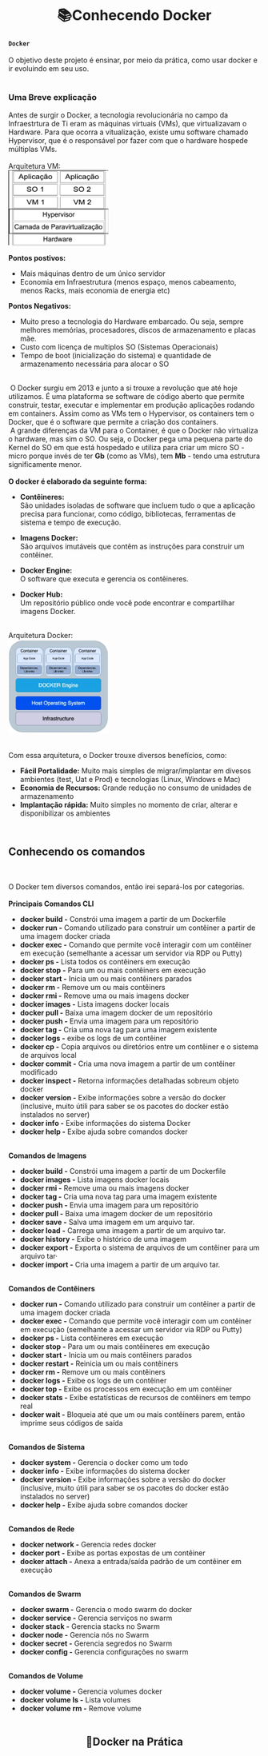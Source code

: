 <h1 align="center">📚Conhecendo Docker</h1>
<!--<div align="center">--!>

**`Docker`**<br><br>
O objetivo deste projeto é ensinar, por meio da prática, como usar docker e ir evoluindo em seu uso.
#
<h3>Uma Breve explicação</h3> 
Antes de surgir o Docker, a tecnologia revolucionária no campo da Infraestrtura de Ti eram as máquinas virtuais (VMs), que virtualizavam o Hardware. Para que ocorra a vitualização, existe umu software chamado Hypervisor, que é o responsável por fazer com que o hardware hospede múltiplas VMs.
<br><br>Arquitetura VM:<br>
<img src="https://github.com/JM-Spinelli/Minhas-Imagens/raw/main/VM.png" width="200">

<b>Pontos postivos:</b>
 - Mais máquinas dentro de um único servidor<br>
 - Economia em Infraestrutura (menos espaço, menos cabeamento, menos Racks, mais economia de energia etc)<br>

<b>Pontos Negativos:</b>
  - Muito preso a tecnologia do Hardware embarcado. Ou seja, sempre melhores memórias, procesadores, discos de armazenamento e placas mãe.<br>
  - Custo com licença de multiplos SO (Sistemas Operacionais)<br>
  - Tempo de boot (inicialização do sistema) e quantidade de armazenamento necessária para alocar o SO<br><br>

<p>&nbsp;O Docker surgiu em 2013 e junto a si trouxe a revolução que até hoje utilizamos. É uma plataforma se software de código aberto que permite construir, testar, executar e implementar em produção aplicações rodando em containers. Assim como as VMs tem o Hypervisor, os containers tem o Docker, que é o software que permite a criação dos containers.<br>
&nbsp;A grande diferenças da VM para o Container, é que o Docker não virtualiza o hardware, mas sim o SO. Ou seja, o Docker pega uma pequena parte do Kernel do SO em que está hospedado e utiliza para criar um micro SO - micro porque invés de ter <b>Gb</b> (como as VMs), tem <b>Mb</b> - tendo uma estrutura significamente menor.<br><br>
<b>O docker é elaborado da seguinte forma:</b><br>
 
  - <b>Contêineres:</b><br>
São unidades isoladas de software que incluem tudo o que a aplicação precisa para funcionar, como código, bibliotecas, ferramentas de sistema e tempo de execução.<br>
 
- <b>Imagens Docker:</b><br>
São arquivos imutáveis que contêm as instruções para construir um contêiner.<br>

- <b>Docker Engine:</b><br>
O software que executa e gerencia os contêineres.<br>

- <b>Docker Hub:</b><br>
Um repositório público onde você pode encontrar e compartilhar imagens Docker.<br><br>

 Arquitetura Docker:<br>
<img src="https://github.com/JM-Spinelli/Minhas-Imagens/blob/main/Arquitetura_docker.png" width="200">
</p>

 <br>Com essa arquitetura, o Docker trouxe diversos benefícios, como:
 - <b>Fácil Portalidade:</b> Muito mais simples de migrar/implantar em divesos ambientes (test, Uat e Prod) e tecnologias (Linux, Windows e Mac)<br>
 - <b>Economia de Recursos:</b> Grande redução no consumo de unidades de armazenamento<br>
 - <b>Implantação rápida:</b> Muito simples no momento de criar, alterar e disponibilizar os ambientes<br><br>
 #
 
 <h2>Conhecendo os comandos</h2><br>
 <p>
O Docker tem diversos comandos, então irei separá-los por categorias.<br><br>
 <b>Principais Comandos CLI</b><br>
  
  - <b>docker build -</b> Constrói uma imagem a partir de um Dockerfile<br>
  - <b> docker run -</b> Comando utilizado para construir um contêiner a partir de uma imagem docker criada<br>
  - <b> docker exec -</b> Comando que permite você interagir com um contêiner em execução (semelhante a acessar um servidor via RDP ou Putty)<br>
  - <b> docker ps -</b> Lista todos os contêiners em execução<br>
  - <b> docker stop -</b> Para um ou mais contêiners em execução<br>
  - <b> docker start -</b> Inicia um ou mais contêiners parados<br>
  - <b> docker rm -</b> Remove um ou mais contêiners<br>
  - <b> docker rmi -</b> Remove uma ou mais imagens docker<br>
  - <b> docker images -</b> Lista imagens docker locais<br>
  - <b> docker pull -</b> Baixa uma imagem docker de um repositório<br>
  - <b> docker push -</b> Envia uma imagem para um repositório<br>
  - <b> docker tag -</b> Cria uma nova tag para uma imagem existente<br>
  - <b> docker logs -</b> exibe os logs de um contêiner<br>
  - <b> docker cp -</b> Copia arquivos ou diretórios entre um contêiner e o sistema de arquivos local<br>
  - <b> docker commit -</b> Cria uma nova imagem a partir de um contêiner modificado<br>
  - <b> docker inspect -</b> Retorna informações detalhadas sobreum objeto docker<br>
  - <b> docker version -</b> Exibe informações sobre a versão do docker (inclusive, muito útili para saber se os pacotes do docker estão instalados no server)<br>
  - <b> docker info -</b> Exibe informações do sistema Docker<br>
  - <b> docker help -</b> Exibe ajuda sobre comandos docker<br><br>


  <b>Comandos de Imagens</b><br>
  
 - <b>docker build -</b> Constrói uma imagem a partir de um Dockerfile<br>
 - <b>docker images -</b> Lista imagens docker locais<br>
 - <b>docker rmi -</b> Remove uma ou mais imagens docker<br>
 - <b>docker tag -</b> Cria uma nova tag para uma imagem existente<br>
 - <b>docker push -</b> Envia uma imagem para um repositório<br>
 - <b>docker pull -</b> Baixa uma imagem docker de um repositório<br>
 - <b>docker save -</b> Salva uma imagem em um arquivo tar.<br>
 - <b>docker load -</b> Carrega uma imagem a partir de um arquivo tar.<br>
 - <b>docker history -</b> Exibe o histórico de uma imagem<br>
 - <b>docker export -</b> Exporta o sistema de arquivos de um contêiner para um arquivo tar·<br>
 - <b>docker import -</b> Cria uma imagem a partir de um arquivo tar.<br><br>
 

 <b>Comandos de Contêiners</b><br>
 
- <b>docker run -</b> Comando utilizado para construir um contêiner a partir de uma imagem docker criada<br>
- <b>docker exec -</b> Comando que permite você interagir com um contêiner em execução (semelhante a acessar um servidor via RDP ou Putty)<br>
- <b>docker ps -</b> Lista contêineres em execução<br>
- <b>docker stop -</b> Para um ou mais contêineres em execução<br>
- <b>docker start -</b> Inicia um ou mais contêiners parados<br>
- <b>docker restart -</b> Reinicia um ou mais contêiners<br>
- <b>docker rm -</b> Remove um ou mais contêiners<br>
- <b>docker logs -</b> Exibe os logs de um contêiner<br>
- <b>docker top -</b> Exibe os processos em execução em um contêiner<br>
- <b>docker stats -</b> Exibe estatísticas de recursos de contêiners em tempo real<br>
- <b>docker wait -</b> Bloqueia até que um ou mais contêiners parem, então imprime seus códigos de saída<br><br>


 <b>Comandos de Sistema</b><br>
 
- <b>docker system -</b> Gerencia o docker como um todo<br>
- <b>docker info -</b> Exibe informações do sistema docker<br>
- <b>docker version -</b> Exibe informações sobre a versão do docker (inclusive, muito útili para saber se os pacotes do docker estão instalados no server)<br>
- <b>docker help -</b> Exibe ajuda sobre comandos docker<br><br>

 <b>Comandos de Rede</b><br>
  
- <b>docker network -</b> Gerencia redes docker<br>
- <b>docker port -</b> Exibe as portas expostas de um contêiner<br>
- <b>docker attach -</b> Anexa a entrada/saída padrão de um contêiner em execução<br><br>
  

 <b>Comandos de Swarm</b><br>

  - <b>docker swarm -</b> Gerencia o modo swarm do docker<br>
  - <b>docker service -</b> Gerencia serviços no swarm<br>
  - <b>docker stack -</b> Gerencia stacks no Swarm<br>
  - <b>docker node -</b> Gerencia nós no Swarm<br>
  - <b>docker secret -</b> Gerencia segredos no Swarm<br>
  - <b>docker config -</b> Gerencia configurações no swarm<br><br>
  

  <b>Comandos de Volume</b><br>

  - <b>docker volume -</b> Gerencia volumes docker<br>
  - <b>docker volume ls -</b> Lista volumes<br>
  - <b>docker volume rm -</b> Remove volume<br><br>
 
 </p>


 <h2 align="center">🎯Docker na Prática</h2>
<!--<div align="center">--!>


